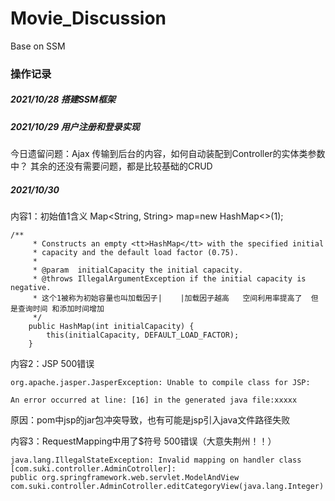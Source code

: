# Movie_Discussion
Base on SSM

### 操作记录

##### 2021/10/28      搭建SSM框架

##### 2021/10/29     用户注册和登录实现
今日遗留问题：Ajax 传输到后台的内容，如何自动装配到Controller的实体类参数中？
其余的还没有需要问题，都是比较基础的CRUD

##### 2021/10/30    
内容1：初始值1含义
Map<String, String> map=new HashMap<>(1);
```
/**
     * Constructs an empty <tt>HashMap</tt> with the specified initial
     * capacity and the default load factor (0.75).
     *
     * @param  initialCapacity the initial capacity.
     * @throws IllegalArgumentException if the initial capacity is negative.
     * 这个1被称为初始容量也叫加载因子|    |加载因子越高   空间利用率提高了  但是查询时间 和添加时间增加
     */
    public HashMap(int initialCapacity) {
        this(initialCapacity, DEFAULT_LOAD_FACTOR);
    }
```

内容2：JSP 500错误
````
org.apache.jasper.JasperException: Unable to compile class for JSP: 

An error occurred at line: [16] in the generated java file:xxxxx
````
原因：pom中jsp的jar包冲突导致，也有可能是jsp引入java文件路径失败

内容3：RequestMapping中用了$符号 500错误（大意失荆州！！）
```$xslt
java.lang.IllegalStateException: Invalid mapping on handler class [com.suki.controller.AdminCotroller]: 
public org.springframework.web.servlet.ModelAndView com.suki.controller.AdminCotroller.editCategoryView(java.lang.Integer)
```

